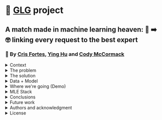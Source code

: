 # 🚀 [GLG](https://glginsights.com/) project

## A match made in machine learning heaven: 🙋 ➡️ 🤓 linking every request to the best expert
### 👏  By [Cris Fortes](https://www.linkedin.com/in/crisfortes/), [Ying Hu](https://www.linkedin.com/in/ying-hu-math/) and [Cody McCormack](https://www.linkedin.com/in/codymccormack/)

<details><summary>Context</summary>
<p>

Cris, Ying and Cody are students of [FourthBrain's](https://fourthbrain.ai/) [Machine Learning Engineer course](https://fourthbrain.ai/courses/machine-learning-engineer/), cohort 9 (August-December 2022). This repository (repo) is part of our capstone project, a required deliverable from our curriculum. For that we've chosen to work on the [GLG](https://glginsights.com/) project.

</p>
</details>
  
<details><summary>The problem</summary>
<p>

[GLG](https://glginsights.com/)'s business largely revolves around matching clients, requesting insights on a specific topic, with an expert on that topic from their large database so that they can meet by phone, video or in person. Visually: 

<img width="977" alt="image" src="https://user-images.githubusercontent.com/110877253/193379391-7bc81c97-fa89-4553-92d3-d62eaab639e1.png">

Since [GLG](https://glginsights.com/) receives 100s of these requests per day, how can they leverage machine learning to semi-automate the matching process at scale? 

</p>
</details>
  
<details><summary>The solution</summary>
<p>
  
Natural Language Processing (NLP), consisting of three steps:

- Step 1:  Named-Entity Recognition (NER)
  
Selected libraries: spaCy, The Natural Language Toolkit (NLTK)

- Step 2: Clustering
  
Topic modeling: latent Dirichlet allocation or LDA (being tested, promising)
  
K-means clustering (current results disappointing; to be tested using better embedding algorithm)

- Step 3*: build a recommendation system to suggest the highest matching expert(s) for each request
  
*Outside the scope of this project

**Illustrative and simplified example**: 

<img width="978" alt="image" src="https://user-images.githubusercontent.com/110877253/193379527-7296c4f7-3378-47bd-ba65-24d9af4380c6.png">

</p>
</details>
  
<details><summary>Data + Model</summary>
<p>

**Data:**

- Did exploratory data analysis (EDA) on two datasets from Kaggle:

  - Annotated Corpus for Named Entity Recognition | Kaggle 

<img width="980" alt="image" src="https://user-images.githubusercontent.com/110877253/193379601-9c6982a3-232f-4d94-9bc5-c5d03c66de6b.png">
  
<p>  
  
**Model:** 
  
<img width="896" alt="image" src="https://user-images.githubusercontent.com/110877253/198972012-401a7fb3-8ca7-4d9e-bfe0-20d4fd62e7d2.png">

</p>
  
<img width="901" alt="image" src="https://user-images.githubusercontent.com/110877253/198972194-675e8692-ca98-48ff-b10d-61d684c3a051.png">

</p>
</details>
  
<details><summary>Where we're going (Demo)</summary>  
<p>
  
</p>
  
<img width="933" alt="image" src="https://user-images.githubusercontent.com/110877253/198979120-3143b81d-5f78-445c-9711-9bbaa3fa9c1b.png">
  
</p>
</details>
  
<details><summary>MLE Stack</summary>
<p>

- [ ] [Exploratory Data Analysis & Wrangling, Experimentation, Data Engineering Pipeline, Machine Learning Pipeline, Deployment Pipeline]

- [ ] [Maybe consider: Feature Store, Metadata store, Model registry, Model serving, Model Monitoring]
  
<img width="950" alt="image" src="https://user-images.githubusercontent.com/110877253/198978730-a0fca69c-f7ac-4b2a-8f24-d6890834f86b.png">


</p>
</details>

<details><summary>Conclusions</summary>
<p>

Forthcoming.
  
</p>
</details>

<details><summary>Future work</summary>
<p>

Forthcoming.  
  
</p>
</details>

<details><summary>Authors and acknowledgment</summary>
<p>
  
Forthcoming.

</p>
</details>

<details><summary>License</summary>
<p>

MIT License.
  
</p>
</details>
